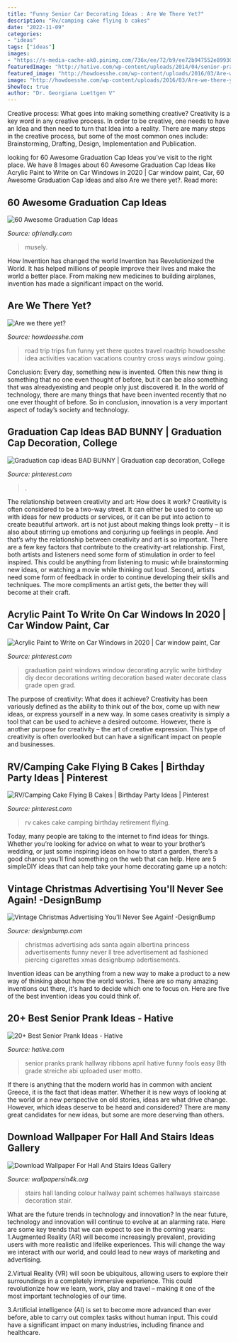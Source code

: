```yaml
---
title: "Funny Senior Car Decorating Ideas : Are We There Yet?"
description: "Rv/camping cake flying b cakes"
date: "2022-11-09"
categories:
- "ideas"
tags: ["ideas"]
images:
- "https://s-media-cache-ak0.pinimg.com/736x/ee/72/b9/ee72b947552e899301f7b37c1652b856--camping-cakes-rv-camping.jpg"
featuredImage: "http://hative.com/wp-content/uploads/2014/04/senior-prank-ideas/18-ribbons-in-the-hallway.jpg"
featured_image: "http://howdoesshe.com/wp-content/uploads/2016/03/Are-we-there-yet-ways-to-make-car-trips-fun.jpg"
image: "http://howdoesshe.com/wp-content/uploads/2016/03/Are-we-there-yet-ways-to-make-car-trips-fun.jpg"
ShowToc: true
author: "Dr. Georgiana Luettgen V"
---
```



Creative process: What goes into making something creative?
Creativity is a key word in any creative process. In order to be creative, one needs to have an Idea and then need to turn that Idea into a reality. There are many steps in the creative process, but some of the most common ones include: Brainstorming, Drafting, Design, Implementation and Publication.

	

		
looking for 60 Awesome Graduation Cap Ideas you've visit to the right place. We have 8 Images about 60 Awesome Graduation Cap Ideas like Acrylic Paint to Write on Car Windows in 2020 | Car window paint, Car, 60 Awesome Graduation Cap Ideas and also Are we there yet?. Read more:
		
    
## 60 Awesome Graduation Cap Ideas

<img loading=lazy src="https://ofriendly.com/wp-content/uploads/2016/11/graduation-caps/7-graduation-cap-ideas.jpg" onerror="this.onerror=null;this.src='https://tse4.mm.bing.net/th?id=OIP._8d2jM13CL6tOa8alUHk3QHaHa&amp;pid=15.1';" alt="60 Awesome Graduation Cap Ideas">

_Source: ofriendly.com_

>musely. 

	

How Invention has changed the world
Invention has Revolutionized the World. It has helped millions of people improve their lives and make the world a better place. From making new medicines to building airplanes, invention has made a significant impact on the world.

    
## Are We There Yet?

<img loading=lazy src="http://howdoesshe.com/wp-content/uploads/2016/03/Are-we-there-yet-ways-to-make-car-trips-fun.jpg" onerror="this.onerror=null;this.src='https://tse2.mm.bing.net/th?id=OIP._inQz968AwuelxoXHdDpvgHaHa&amp;pid=15.1';" alt="Are we there yet?">

_Source: howdoesshe.com_

>road trip trips fun funny yet there quotes travel roadtrip howdoesshe idea activities vacation vacations country cross ways window going. 

	

Conclusion:
Every day, something new is invented. Often this new thing is something that no one even thought of before, but it can be also something that was alreadyexisting and people only just discovered it. In the world of technology, there are many things that have been invented recently that no one ever thought of before. So in conclusion, innovation is a very important aspect of today’s society and technology.

    
## Graduation Cap Ideas BAD BUNNY | Graduation Cap Decoration, College

<img loading=lazy src="https://i.pinimg.com/736x/78/89/78/788978262c657d0c06ed2782bbe90177.jpg" onerror="this.onerror=null;this.src='https://tse3.mm.bing.net/th?id=OIP.bDwq--UbU_KA01uWZ7CdnQHaJE&amp;pid=15.1';" alt="Graduation cap ideas BAD BUNNY | Graduation cap decoration, College">

_Source: pinterest.com_

>. 

	

The relationship between creativity and art: How does it work?
Creativity is often considered to be a two-way street. It can either be used to come up with ideas for new products or services, or it can be put into action to create beautiful artwork. art is not just about making things look pretty – it is also about stirring up emotions and conjuring up feelings in people. And that’s why the relationship between creativity and art is so important.
There are a few key factors that contribute to the creativity-art relationship. First, both artists and listeners need some form of stimulation in order to feel inspired. This could be anything from listening to music while brainstorming new ideas, or watching a movie while thinking out loud. Second, artists need some form of feedback in order to continue developing their skills and techniques. The more compliments an artist gets, the better they will become at their craft.

    
## Acrylic Paint To Write On Car Windows In 2020 | Car Window Paint, Car

<img loading=lazy src="https://i.pinimg.com/736x/50/e0/1a/50e01a56490d31d89a64dad072df9ead.jpg" onerror="this.onerror=null;this.src='https://tse4.mm.bing.net/th?id=OIP.aOBUMWSqAhcQF2fObtgBZgHaLH&amp;pid=15.1';" alt="Acrylic Paint to Write on Car Windows in 2020 | Car window paint, Car">

_Source: pinterest.com_

>graduation paint windows window decorating acrylic write birthday diy decor decorations writing decoration based water decorate class grade open grad. 

	

The purpose of creativity: What does it achieve?
Creativity has been variously defined as the ability to think out of the box, come up with new ideas, or express yourself in a new way. In some cases creativity is simply a tool that can be used to achieve a desired outcome. However, there is another purpose for creativity – the art of creative expression. This type of creativity is often overlooked but can have a significant impact on people and businesses.

    
## RV/Camping Cake Flying B Cakes | Birthday Party Ideas | Pinterest

<img loading=lazy src="https://s-media-cache-ak0.pinimg.com/736x/ee/72/b9/ee72b947552e899301f7b37c1652b856--camping-cakes-rv-camping.jpg" onerror="this.onerror=null;this.src='https://tse3.mm.bing.net/th?id=OIP.2EI5zW3cuj7IPIjwnOS-0wHaFj&amp;pid=15.1';" alt="RV/Camping Cake Flying B Cakes | Birthday Party Ideas | Pinterest">

_Source: pinterest.com_

>rv cakes cake camping birthday retirement flying. 

	

Today, many people are taking to the internet to find ideas for things. Whether you’re looking for advice on what to wear to your brother’s wedding, or just some inspiring ideas on how to start a garden, there’s a good chance you’ll find something on the web that can help. Here are 5 simpleDIY ideas that can help take your home decorating game up a notch: 

    
## Vintage Christmas Advertising You&#039;ll Never See Again! -DesignBump

<img loading=lazy src="https://cdn.designbump.com/wp-content/uploads/2011/11/vintage-old-advertising-adertisements-christmas-funny-xmas-santa-011.jpg" onerror="this.onerror=null;this.src='https://tse2.mm.bing.net/th?id=OIP.tBuIdbL5wNQffVb2IPE0WwHaJ9&amp;pid=15.1';" alt="Vintage Christmas Advertising You&#039;ll Never See Again! -DesignBump">

_Source: designbump.com_

>christmas advertising ads santa again albertina princess advertisements funny never ll tree advertisement ad fashioned piercing cigarettes xmas designbump adertisements. 

	

Invention ideas can be anything from a new way to make a product to a new way of thinking about how the world works. There are so many amazing inventions out there, it's hard to decide which one to focus on. Here are five of the best invention ideas you could think of.

    
## 20+ Best Senior Prank Ideas - Hative

<img loading=lazy src="http://hative.com/wp-content/uploads/2014/04/senior-prank-ideas/18-ribbons-in-the-hallway.jpg" onerror="this.onerror=null;this.src='https://tse1.mm.bing.net/th?id=OIP.oQ0aMSOPBZPbIh-X1W66_QHaFj&amp;pid=15.1';" alt="20+ Best Senior Prank Ideas - Hative">

_Source: hative.com_

>senior pranks prank hallway ribbons april hative funny fools easy 8th grade streiche abi uploaded user motto. 

	

If there is anything that the modern world has in common with ancient Greece, it is the fact that ideas matter. Whether it is new ways of looking at the world or a new perspective on old stories, ideas are what drive change. However, which ideas deserve to be heard and considered? There are many great candidates for new ideas, but some are more deserving than others.

    
## Download Wallpaper For Hall And Stairs Ideas Gallery

<img loading=lazy src="http://www.wallpapersin4k.org/wp-content/uploads/2017/04/Wallpaper-For-Hall-And-Stairs-Ideas-21.jpg" onerror="this.onerror=null;this.src='https://tse2.mm.bing.net/th?id=OIP.kokcvF8gutVs-lPtyLMybQHaJ6&amp;pid=15.1';" alt="Download Wallpaper For Hall And Stairs Ideas Gallery">

_Source: wallpapersin4k.org_

>stairs hall landing colour hallway paint schemes hallways staircase decoration stair. 

	

What are the future trends in technology and innovation?
In the near future, technology and innovation will continue to evolve at an alarming rate. Here are some key trends that we can expect to see in the coming years:
1.Augmented Reality (AR) will become increasingly prevalent, providing users with more realistic and lifelike experiences. This will change the way we interact with our world, and could lead to new ways of marketing and advertising.

2.Virtual Reality (VR) will soon be ubiquitous, allowing users to explore their surroundings in a completely immersive experience. This could revolutionize how we learn, work, play and travel – making it one of the most important technologies of our time.

3.Artificial intelligence (AI) is set to become more advanced than ever before, able to carry out complex tasks without human input. This could have a significant impact on many industries, including finance and healthcare.

